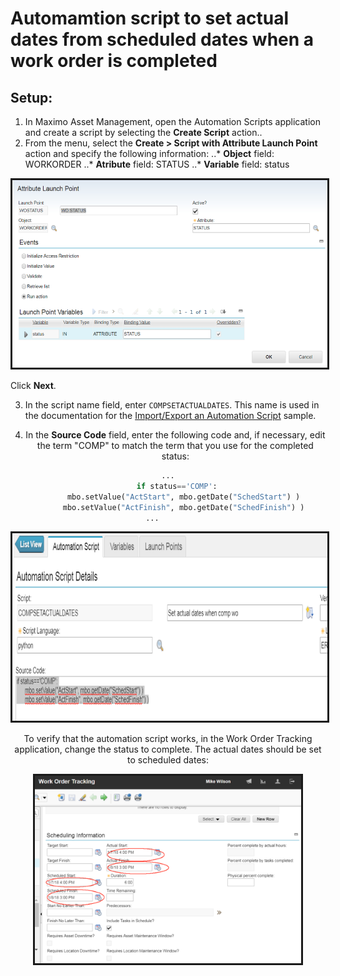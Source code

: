 # Automamtion script to set actual dates from scheduled dates when a work order is completed 

## Setup:
 
1. In Maximo Asset Management, open the Automation Scripts application and create a script by selecting the **Create Script** action.. 
2. From the menu, select the **Create > Script with Attribute Launch Point** action and specify the following information: 
..* **Object** field: WORKORDER
..* **Atribute** field: STATUS 
..* **Variable** field: status

<!-- [Automation Scripting image 1](samples/sample01/SP01.png)-->
<img border='3' src='sample01/SP01.png' height="300"  alt='Automation Scripting - Schedule Dates'/>
</center>

Click **Next**.

3. In the script name field, enter <code>COMPSETACTUALDATES</code>. This name is used in the documentation for the [Import/Export an Automation Script](samples/AS11_importExportScripts.md) sample. 
<center>

4. In the **Source Code** field, enter the following code and, if necessary, edit the term "COMP" to match the term that you use for the completed status:

```python
...
    if status=='COMP':
       mbo.setValue("ActStart", mbo.getDate("SchedStart") )
       mbo.setValue("ActFinish", mbo.getDate("SchedFinish") )
...       
```
<!-- [Automation Scripting image 2](samples/sample01/SP02.png) -->
<center>
<img border='3' src='sample01/SP02.png'  height='300px' alt='Automation Scripting - Schedule Dates'/>
</center>

To verify that the automation script works, in the Work Order Tracking application, change the status to complete. The actual dates should be set to scheduled dates:

<!-- ![Automation Scripting image 4](samples/sample01/SP03.png) -->
<center>
<img border='3' src='sample01/SP03.png' height='300px' alt='Automation Scripting - Schedule Dates'/>
</center>
